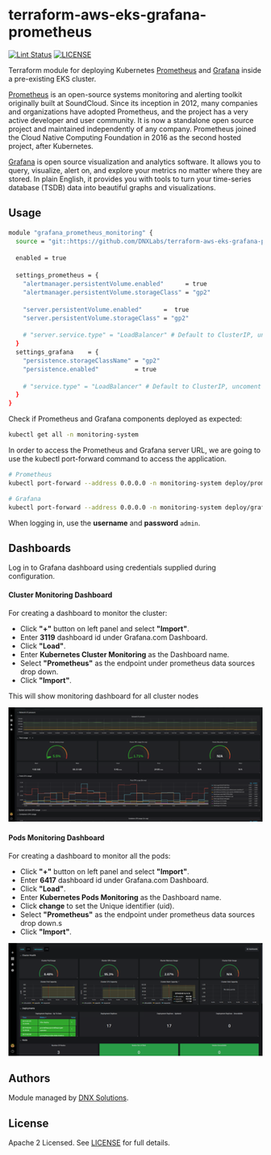 # terraform-aws-eks-grafana-prometheus

[![Lint Status](https://github.com/DNXLabs/terraform-aws-eks-grafana-prometheus/workflows/Lint/badge.svg)](https://github.com/DNXLabs/terraform-aws-eks-grafana-prometheus/actions)
[![LICENSE](https://img.shields.io/github/license/DNXLabs/terraform-aws-eks-grafana-prometheus)](https://github.com/DNXLabs/terraform-aws-eks-grafana-prometheus/blob/master/LICENSE)


Terraform module for deploying Kubernetes [Prometheus](https://prometheus.io/) and [Grafana](https://grafana.com/) inside a pre-existing EKS cluster.

[Prometheus](https://prometheus.io/) is an open-source systems monitoring and alerting toolkit originally built at SoundCloud. Since its inception in 2012, many companies and organizations have adopted Prometheus, and the project has a very active developer and user community. It is now a standalone open source project and maintained independently of any company. Prometheus joined the Cloud Native Computing Foundation in 2016 as the second hosted project, after Kubernetes.

[Grafana](https://grafana.com/) is open source visualization and analytics software. It allows you to query, visualize, alert on, and explore your metrics no matter where they are stored. In plain English, it provides you with tools to turn your time-series database (TSDB) data into beautiful graphs and visualizations.


## Usage

```bash
module "grafana_prometheus_monitoring" {
  source = "git::https://github.com/DNXLabs/terraform-aws-eks-grafana-prometheus.git"

  enabled = true

  settings_prometheus = {
    "alertmanager.persistentVolume.enabled"      = true
    "alertmanager.persistentVolume.storageClass" = "gp2"

    "server.persistentVolume.enabled"      =  true
    "server.persistentVolume.storageClass" = "gp2"

    # "server.service.type" = "LoadBalancer" # Default to ClusterIP, uncoment to expose service.
  }
  settings_grafana    = {
    "persistence.storageClassName" = "gp2"
    "persistence.enabled"          = true

    # "service.type" = "LoadBalancer" # Default to ClusterIP, uncoment to expose service.
  }
}
```

Check if Prometheus and Grafana components deployed as expected:

```bash
kubectl get all -n monitoring-system
```

In order to access the Prometheus and Grafana server URL, we are going to use the kubectl port-forward command to access the application.

```bash
# Prometheus
kubectl port-forward --address 0.0.0.0 -n monitoring-system deploy/prometheus-server 8001:9090
```

```bash
# Grafana
kubectl port-forward --address 0.0.0.0 -n monitoring-system deploy/grafana 8001:3000
```

When logging in, use the **username** and **password** `admin`.

## Dashboards

Log in to Grafana dashboard using credentials supplied during configuration.

#### Cluster Monitoring Dashboard

For creating a dashboard to monitor the cluster:

- Click **"+"** button on left panel and select **"Import"**.
- Enter **3119** dashboard id under Grafana.com Dashboard.
- Click **"Load"**.
- Enter **Kubernetes Cluster Monitoring** as the Dashboard name.
- Select **"Prometheus"** as the endpoint under prometheus data sources drop down.
- Click **"Import"**.

This will show monitoring dashboard for all cluster nodes

![grafana-all-nodes](./images/grafana-all-nodes.png)

#### Pods Monitoring Dashboard

For creating a dashboard to monitor all the pods:

- Click **"+"** button on left panel and select **"Import"**.
- Enter **6417** dashboard id under Grafana.com Dashboard.
- Click **"Load"**.
- Enter **Kubernetes Pods Monitoring** as the Dashboard name.
- Click **change** to set the Unique identifier (uid).
- Select **"Prometheus"** as the endpoint under prometheus data sources drop down.s
- Click **"Import"**.

![grafana-all-pods](./images/grafana-all-pods.png)

<!--- BEGIN_TF_DOCS --->

<!--- END_TF_DOCS --->

## Authors

Module managed by [DNX Solutions](https://github.com/DNXLabs).

## License

Apache 2 Licensed. See [LICENSE](https://github.com/DNXLabs/terraform-aws-eks-grafana-prometheus/blob/master/LICENSE) for full details.
